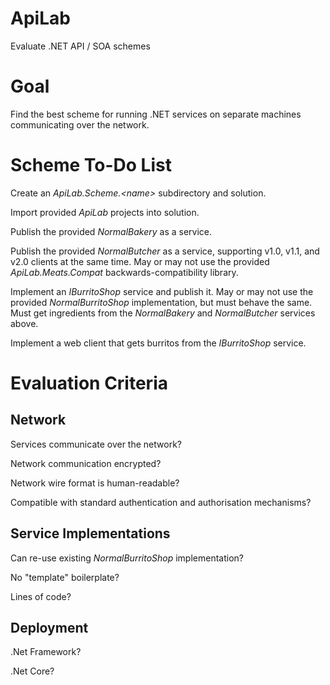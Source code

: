 ApiLab
======

Evaluate .NET API / SOA schemes



Goal
====

Find the best scheme for running .NET services on separate machines
communicating over the network.



Scheme To-Do List
=================

Create an *ApiLab.Scheme.\<name\>* subdirectory and solution.

Import provided *ApiLab* projects into solution.

Publish the provided *NormalBakery* as a service.

Publish the provided *NormalButcher* as a service, supporting v1.0, v1.1, and
v2.0 clients at the same time.  May or may not use the provided
*ApiLab.Meats.Compat* backwards-compatibility library.

Implement an *IBurritoShop* service and publish it.  May or may not use the
provided *NormalBurritoShop* implementation, but must behave the same.  Must get
ingredients from the *NormalBakery* and *NormalButcher* services above.

Implement a web client that gets burritos from the *IBurritoShop* service.



Evaluation Criteria
===================


Network
-------

Services communicate over the network?

Network communication encrypted?

Network wire format is human-readable?

Compatible with standard authentication and authorisation mechanisms?


Service Implementations
-----------------------

Can re-use existing *NormalBurritoShop* implementation?

No "template" boilerplate?

Lines of code?


Deployment
----------

.Net Framework?

.Net Core?

